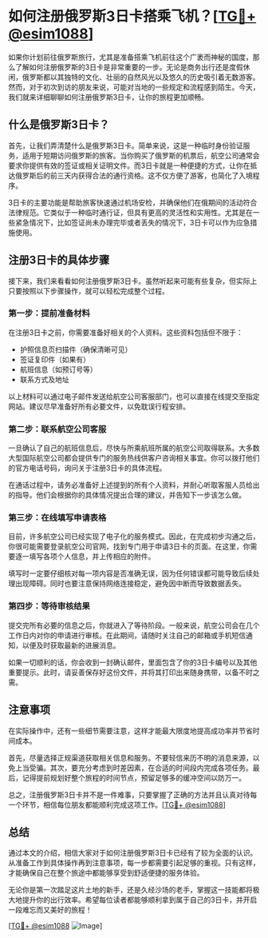 # 如何注册俄罗斯3日卡搭乘飞机？[[TG💪+ @esim1088](https://t.me/s/esim1088)]

如果你计划前往俄罗斯旅行，尤其是准备搭乘飞机前往这个广袤而神秘的国度，那么了解如何注册俄罗斯的3日卡是非常重要的一步。无论是商务出行还是度假休闲，俄罗斯都以其独特的文化、壮丽的自然风光以及悠久的历史吸引着无数游客。然而，对于初次到访的朋友来说，可能对当地的一些规定和流程感到陌生。今天，我们就来详细聊聊如何注册俄罗斯3日卡，让你的旅程更加顺畅。

## 什么是俄罗斯3日卡？

首先，让我们弄清楚什么是俄罗斯3日卡。简单来说，这是一种临时身份验证服务，适用于短期访问俄罗斯的旅客。当你购买了俄罗斯的机票后，航空公司通常会要求你提供有效的签证或相关证明文件。而3日卡就是一种便捷的方式，让你在抵达俄罗斯后的前三天内获得合法的通行资格。这不仅方便了游客，也简化了入境程序。

3日卡的主要功能是帮助旅客快速通过机场安检，并确保他们在俄期间的活动符合法律规范。它类似于一种临时通行证，但具有更高的灵活性和实用性。尤其是在一些紧急情况下，比如签证尚未办理完毕或者丢失的情况下，3日卡可以作为应急措施使用。

## 注册3日卡的具体步骤

接下来，我们来看看如何注册俄罗斯3日卡。虽然听起来可能有些复杂，但实际上只要按照以下步骤操作，就可以轻松完成整个过程。

### 第一步：提前准备材料

在注册3日卡之前，你需要准备好相关的个人资料。这些资料包括但不限于：

- 护照信息页扫描件（确保清晰可见）
- 签证复印件（如果有）
- 航班信息（如预订号等）
- 联系方式及地址

以上材料可以通过电子邮件发送给航空公司客服部门，也可以直接在线提交至指定网站。建议尽早准备好所有必要文件，以免耽误行程安排。

### 第二步：联系航空公司客服

一旦确认了自己的航班信息后，尽快与所乘航班所属的航空公司取得联系。大多数大型国际航空公司都会提供专门的服务热线供客户咨询相关事宜。你可以拨打他们的官方电话号码，询问关于注册3日卡的具体流程。

在通话过程中，请务必准备好上述提到的所有个人资料，并耐心听取客服人员给出的指导。他们会根据你的具体情况提出合理的建议，并告知下一步该怎么做。

### 第三步：在线填写申请表格

目前，许多航空公司已经实现了电子化的服务模式。因此，在完成初步沟通之后，你很可能需要登录航空公司官网，找到专门用于申请3日卡的页面。在这里，你需要逐一填写各项个人信息，并上传相应的附件。

填写时一定要仔细核对每一项内容是否准确无误，因为任何错误都可能导致后续处理出现障碍。同时也要注意保持网络连接稳定，避免因中断而导致数据丢失。

### 第四步：等待审核结果

提交完所有必要的信息之后，你就进入了等待阶段。一般来说，航空公司会在几个工作日内对你的申请进行审核。在此期间，请随时关注自己的邮箱或手机短信通知，以便及时获取最新的进展消息。

如果一切顺利的话，你会收到一封确认邮件，里面包含了你的3日卡编号以及其他重要提示。此时，请妥善保存好这份文件，并将其打印出来随身携带，以备不时之需。

## 注意事项

在实际操作中，还有一些细节需要注意，这样才能最大限度地提高成功率并节省时间成本。

首先，尽量选择正规渠道获取相关信息和服务。不要轻信来历不明的消息来源，以免上当受骗。其次，要充分考虑到时差因素，在合适的时间段内完成各项任务。最后，记得提前规划好整个旅程的时间节点，预留足够多的缓冲空间以防万一。

总之，注册俄罗斯3日卡并不是一件难事，只要掌握了正确的方法并且认真对待每一个环节，相信每位朋友都能顺利完成这项工作。[[TG💪+ @esim1088](https://t.me/s/esim1088)]

## 总结

通过本文的介绍，相信大家对于如何注册俄罗斯3日卡已经有了较为全面的认识。从准备工作到具体操作再到注意事项，每一步都需要引起足够的重视。只有这样，才能确保自己在整个旅途中都能够享受到舒适便捷的服务体验。

无论你是第一次踏足这片土地的新手，还是久经沙场的老手，掌握这一技能都将极大地提升你的出行效率。希望每位读者都能够顺利拿到属于自己的3日卡，并开启一段难忘而又美好的旅程！

[[TG💪+ @esim1088](https://t.me/s/esim1088) ![Image](https://i.postimg.cc/4NQfJmqS/Snipaste-2025-05-13-00-14-12.png)]